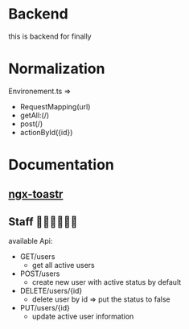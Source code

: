 # Backend
this is backend for finally



# Normalization
Environement.ts =>
* RequestMapping(url)
* getAll:(/)
* post(/)
* actionById({id})
# Documentation
## [ngx-toastr](https://www.npmjs.com/package/ngx-toastr)

## Staff 👨‍🍳👩‍🍳🧑‍🍳
available Api:
* GET/users
  * get all active users  
* POST/users
  *   create new user with active status by default
* DELETE/users/{id}
  *   delete user by id => put the status to false
* PUT/users/{id}
  *   update active user information 



